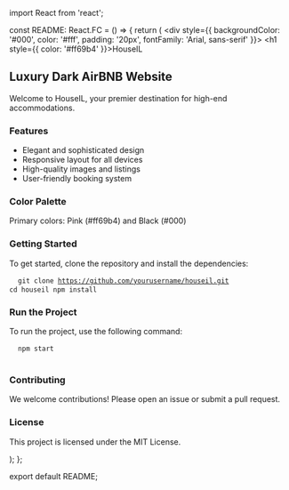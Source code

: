 import React from 'react';

const README: React.FC = () => {
    return (
        <div style={{ backgroundColor: '#000', color: '#fff', padding: '20px', fontFamily: 'Arial, sans-serif' }}>
            <h1 style={{ color: '#ff69b4' }}>HouseIL</h1>
            <h2>Luxury Dark AirBNB Website</h2>
            <p>Welcome to HouseIL, your premier destination for high-end accommodations.</p>
            <h3>Features</h3>
            <ul>
                <li>Elegant and sophisticated design</li>
                <li>Responsive layout for all devices</li>
                <li>High-quality images and listings</li>
                <li>User-friendly booking system</li>
            </ul>
            <h3>Color Palette</h3>
            <p>Primary colors: Pink (#ff69b4) and Black (#000)</p>
            <h3>Getting Started</h3>
            <p>To get started, clone the repository and install the dependencies:</p>
            <pre>
                <code>
                    git clone https://github.com/yourusername/houseil.git
                    cd houseil
                    npm install
                </code>
            </pre>
            <h3>Run the Project</h3>
            <p>To run the project, use the following command:</p>
            <pre>
                <code>
                    npm start
                </code>
            </pre>
            <h3>Contributing</h3>
            <p>We welcome contributions! Please open an issue or submit a pull request.</p>
            <h3>License</h3>
            <p>This project is licensed under the MIT License.</p>
        </div>
    );
};

export default README;